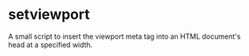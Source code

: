 setviewport
===========

A small script to insert the viewport meta tag into an HTML document's head at a specified width.
